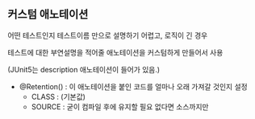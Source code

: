 ## 커스텀 애노테이션

어떤 테스트인지 테스트이름 만으로 설명하기 어렵고, 로직이 긴 경우

테스트에 대한 부연설명을 적어줄 애노테이션을 커스텀하게 만들어서 사용

(JUnit5는 description 애노테이션이 들어가 있음.)



* @Retention() : 이 애노테이션을 붙인 코드를 얼마나 오래 가져갈 것인지 설정
  * CLASS : (기본값)
  * SOURCE : 굳이 컴파일 후에 유지할 필요 없다면 소스까지만

